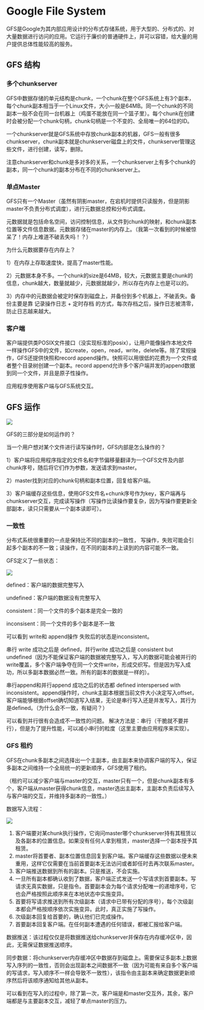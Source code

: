 # Google File System

GFS是Google为其内部应用设计的分布式存储系统，用于大型的、分布式的、对大量数据进行访问的应用。它运行于廉价的普通硬件上，并可以容错，给大量的用户提供总体性能较高的服务。

## GFS 结构

### 多个chunkserver
GFS中数据存储的单元结构是chunk，一个chunk在整个GFS系统上有3个副本，每个chunk副本相当于一个Linux文件，大小一般是64MB。同一个chunk的不同副本一般不会在同一台机器上（鸡蛋不能放在同一个篮子里）。每个chunk在创建时会被分配一个chunk句柄，chunk句柄是一个不变的、全局唯一的64位的ID。

一个chunkserver就是GFS系统中存放chunk副本的机器，GFS一般有很多chunkserver，chunk副本就是chunkserver磁盘上的文件，chunkserver管理这些文件，进行创建，读写，删除。

注意chunkserver和chunk是多对多的关系，一个chunkserver上有多个chunk的副本，同一个chunk的副本分布在不同的chunkserver上。

### 单点Master 

GFS只有一个Master（虽然有阴影master，在宕机时提供只读服务，但是阴影master不负责分布式调度），进行元数据总控和分布式调度。

元数据就是包括命名空间，访问控制信息，从文件到chunk的映射，和chunk副本位置等文件信息数据。元数据存储在master的内存上。（我第一次看到的时候被惊呆了！内存上难道不破丢失吗！？）

为什么元数据要存在内存上？

1）在内存上存取速度快，提高了master性能。

2）元数据本身不多。一个chunk的size是64MB，较大，元数据主要是chunk的信息，chunk越大，数量就越少，元数据就越少，所以存在内存上也是可以的。

3）内存中的元数据会被定时保存到磁盘上，并备份到多个机器上，不破丢失。备份主要是靠 记录操作日志 + 定时存档 的方式，每次存档之后，操作日志被清零，防止日志越来越大。

### 客户端

客户端提供类POSIX文件接口（没实现标准的posix），让用户能像操作本地文件一样操作GFS中的文件，如create，open，read，write，delete等。除了常规操作，GFS还提供快照和record append操作。快照可以用很低的花费为一个文件或者整个目录树创建一个副本。record append允许多个客户端并发的append数据到同一个文件，并且是原子性操作。

应用程序使用客户端与GFS系统交互。

## GFS 运作

![](http://ohr9krjig.bkt.clouddn.com/GFSScreen%20Shot%202018-10-16%20at%2019.38.45.png)

GFS的三部分是如何运作的？

当一个用户想对某个文件进行读写操作时，GFS内部是怎么操作的？

1）客户端将应用程序指定的文件名和字节偏移量翻译为一个GFS文件及内部chunk序号，随后将它们作为参数，发送请求到master。

2）master找到对应的chunk句柄和副本位置，回复给客户端。

3）客户端缓存这些信息，使用GFS文件名+chunk序号作为key，客户端再与chunkserver交互，完成读写操作（写操作比读操作要复杂，因为写操作要更新全部副本，读只只需要从一个副本读即可）。

### 一致性

分布式系统很重要的一点是保持比不同的副本的一致性， 写操作，失败可能会引起多个副本的不一致；读操作，在不同的副本的上读到的内容可能不一致。

GFS定义了一些状态：

![](http://ohr9krjig.bkt.clouddn.com/GFS2Screen%20Shot%202018-10-16%20at%2019.58.48.png)

defined：客户端的数据完整写入

undefined：客户端的数据没有完整写入

consistent：同一个文件的多个副本是完全一致的

inconsisent：同一个文件的多个副本是不一致

可以看到 write和 append操作 失败后的状态是inconsistent。

串行 write 成功之后是 defined，并行write 成功之后是 consistent but undefined（因为不能保证客户端的数据被完整写入，写入的数据可能会被并行的write覆盖，多个客户端争夺在同一个文件write，形成交织写。但是因为写入成功，所以多副本数据必然一致。所有的副本的数据是一样的）。

串行append和并行append 成功之后的状态都 defined interspersed with inconsistent。append操作时，chunk主副本根据当前文件大小决定写入offset，客户端能够根据offset确切知道写入结果，无论是串行写入还是并发写入，其行为是defined。（为什么会不一致，有疑问？）

可以看到并行很有会造成不一致性的问题。
解决方法是：串行（干脆就不要并行），但是为了提升性能，可以减小串行的粒度（这里主要由应用程序来实现）。

### GFS 租约

GFS在chunk多副本之间选择出一个主副本，由主副本来协调客户端的写入，保证多副本之间维持一个全局统一的更新顺序，GFS使用了租约。

（租约可以减少客户端与master的交互，master只有一个，但是chunk副本有多个，客户端从master获得chunk信息，master选出主副本，主副本负责后续写入与客户端的交互，并维持多副本的一致性。）

数据写入流程：

![](http://ohr9krjig.bkt.clouddn.com/Screen%20Shot%202018-10-16%20at%2020.31.22.png)

1. 客户端要对某chunk执行操作，它询问master哪个chunkserver持有其租赁以及各副本的位置信息。如果没有任何人拿到租赁，master选择一个副本授予其租赁。
2. master将首要者、副本位置信息回复到客户端。客户端缓存这些数据以便未来重用，这样它仅需要在当前首要副本无法访问或者卸任时去再次联系master。
3. 客户端推送数据到所有的副本。只是推送，不会实施。
4. 一旦所有副本都确认收到了数据，客户端正式发送一个写请求到首要副本。写请求无真实数据，只是指令。首要副本会为每个请求分配唯一的递增序号，它也会严格按照此顺序来在本地状态中实施变异。
5. 首要将写请求推送到所有次级副本（请求中已带有分配的序号），每个次级副本都会严格按顺序依次实施变异。此时，真正实施了写操作。
6. 次级副本回复给首要的，确认他们已完成操作。
7. 首要副本回复客户端。在任何副本遭遇的任何错误，都被汇报给客户端。

数据推送：该过程仅仅是将数据推送给chunkserver并保存在内存缓冲区中，因此，无需保证数据推送顺序。

同步数据：将chunkserver内存缓冲区中数据存到磁盘上。需要保证多副本上数据写入序列的一致性，否则会出现副本之间数据不一致（因为可能有来自多个客户端的写请求，写入顺序不一样会导致不一致性），该指令由主副本来确定数据更新顺序然后将该顺序通知给其他从副本。

可以看到在写入的过程中，除了第一次，客户端是和master交互外，其余，客户端都是与主要副本交互，减轻了单点master的压力。

